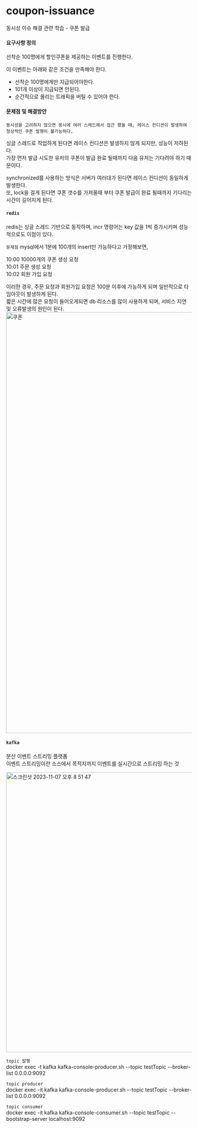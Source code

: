 # coupon-issuance
동시성 이슈 해결 관련 학습 - 쿠폰 발급

#### 요구사항 정의  
선착순 100명에게 할인쿠폰을 제공하는 이벤트를 진행한다.  

이 이벤트는 아래와 같은 조건을 만족해야 한다.  
- 선착순 100명에게만 지급되어야한다.
- 101개 이상이 지급되면 안된다.
- 순간적으로 몰리는 트래픽을 버틸 수 있어야 한다.

#### 문제점 및 해결방안
`동시성을 고려하지 않으면 동시에 여러 스레드에서 접근 했을 때, 레이스 컨디션이 발생하여 정상적인 쿠폰 발행이 불가능하다.`

싱글 스레드로 작업하게 된다면 레이스 컨디션은 발생하지 않게 되지만, 성능이 저하된다.  
가장 먼저 발급 시도한 유저의 쿠폰이 발급 완료 될때까지 다음 유저는 기다려야 하기 때문이다.  

synchronized를 사용하는 방식은 서버가 여러대가 된다면 레이스 컨디션이 동일하게 발생한다.  
또, lock을 걸게 된다면 쿠폰 갯수를 가져올때 부터 쿠폰 발급이 완료 될때까지 기다리는 시간이 길어지게 된다.  

#### `redis`  
redis는 싱글 스레드 기반으로 동작하며, incr 명령어는 key 값을 1씩 증가시키며 성능적으로도 이점이 있다.  

`문제점`
mysql에서 1분에 100개의 insert만 가능하다고 가정해보면,  

10:00 10000개의 쿠폰 생성 요청  
10:01 주문 생성 요청  
10:02 회원 가입 요청  

이러한 경우, 주문 요청과 회원가입 요청은 100분 이후에 가능하게 되며 일반적으로 타임아웃이 발생하게 된다.  
짧은 시간에 많은 요청이 들어오게되면 db 리소스를 많이 사용하게 되며, 서비스 지연 및 오류발생의 원인이 된다.  
<img width="1141" alt="쿠폰" src="https://github.com/hong9Lee/coupon-issuance/assets/94272140/92710e52-004e-4973-8e7b-c88acc925849">

#### `kafka`  
분산 이벤트 스트리밍 플랫폼  
이벤트 스트리밍이란 소스에서 목적지까지 이벤트를 실시간으로 스트리밍 하는 것  

<img width="759" alt="스크린샷 2023-11-07 오후 8 51 47" src="https://github.com/hong9Lee/coupon-issuance/assets/94272140/4a7e3293-9421-451a-9291-6fb55aaeff24">

`topic 발행`  
docker exec -t kafka kafka-console-producer.sh --topic testTopic --broker-list 0.0.0.0:9092  

`topic producer`  
docker exec -it kafka kafka-console-producer.sh --topic testTopic --broker-list 0.0.0.0:9092  

`topic consumer`  
docker exec -it kafka kafka-console-consumer.sh --topic testTopic --bootstrap-server localhost:9092
